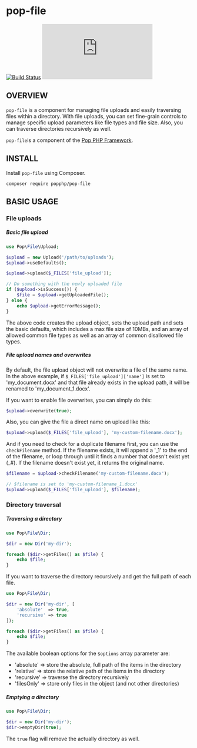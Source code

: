 pop-file
========

[![Build Status](https://travis-ci.org/popphp/pop-file.svg?branch=master)](https://travis-ci.org/popphp/pop-file)
[![Coverage Status](http://www.popphp.org/cc/coverage.php?comp=pop-file)](http://www.popphp.org/cc/pop-file/)

OVERVIEW
--------
`pop-file` is a component for managing file uploads and easily traversing files
within a directory. With file uploads, you can set fine-grain controls to
manage specific upload parameters like file types and file size. Also, you can
traverse directories recursively as well.

`pop-file`is a component of the [Pop PHP Framework](http://www.popphp.org/).

INSTALL
-------

Install `pop-file` using Composer.

    composer require popphp/pop-file

BASIC USAGE
-----------

### File uploads

##### Basic file upload

```php
use Pop\File\Upload;

$upload = new Upload('/path/to/uploads');
$upload->useDefaults();

$upload->upload($_FILES['file_upload']);

// Do something with the newly uploaded file
if ($upload->isSuccess()) {
    $file = $upload->getUploadedFile();
} else {
    echo $upload->getErrorMessage();
}
```

The above code creates the upload object, sets the upload path and sets the basic defaults,
which includes a max file size of 10MBs, and an array of allowed common file types as well
as an array of common disallowed file types.

##### File upload names and overwrites

By default, the file upload object will not overwrite a file of the same name. In the above
example, if `$_FILES['file_upload']['name']` is set to 'my_document.docx' and that file
already exists in the upload path, it will be renamed to 'my_document_1.docx'.

If you want to enable file overwrites, you can simply do this:

```php
$upload->overwrite(true);
```

Also, you can give the file a direct name on upload like this:

```php
$upload->upload($_FILES['file_upload'], 'my-custom-filename.docx');
```

And if you need to check for a duplicate filename first, you can use the `checkFilename`
method. If the filename exists, it will append a '\_1' to the end of the filename, or loop
through until it finds a number that doesn't exist yet (\_#). If the filename doesn't
exist yet, it returns the original name.

```php
$filename = $upload->checkFilename('my-custom-filename.docx');

// $filename is set to 'my-custom-filename_1.docx'
$upload->upload($_FILES['file_upload'], $filename);
```

### Directory traversal

##### Traversing a directory

```php
use Pop\File\Dir;

$dir = new Dir('my-dir');

foreach ($dir->getFiles() as $file) {
    echo $file;
}
```

If you want to traverse the directory recursively and get the full path of each file.

```php
use Pop\File\Dir;

$dir = new Dir('my-dir', [
    'absolute'  => true,
    'recursive' => true
]);

foreach ($dir->getFiles() as $file) {
    echo $file;
}
```

The available boolean options for the `$options` array parameter are:

* 'absolute'  => store the absolute, full path of the items in the directory
* 'relative'  => store the relative path of the items in the directory
* 'recursive' => traverse the directory recursively
* 'filesOnly' => store only files in the object (and not other directories)

##### Emptying a directory

```php
use Pop\File\Dir;

$dir = new Dir('my-dir');
$dir->emptyDir(true);
```

The `true` flag will remove the actually directory as well.

